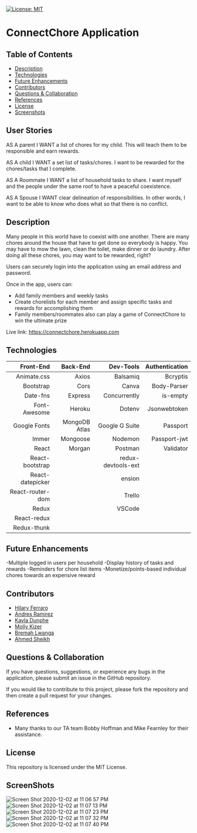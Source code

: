 
[![License: MIT](https://img.shields.io/badge/License-MIT-yellow.svg)](https://opensource.org/licenses/MIT)

# ConnectChore Application
## Table of Contents
* [Description](#description)
* [Technologies](#technologies)
* [Future Enhancements](#future-enhancements)
* [Contributors](#contributors)
* [Questions & Collaboration](#questions-&-collaboration)
* [References](#references)
* [License](#license)
* [Screenshots](#screenshots)

## User Stories

AS A parent 
I WANT a list of chores for my child. This will teach them to be responsible and earn rewards.

AS A child
I WANT a set list of tasks/chores. I want to be rewarded for the chores/tasks that I complete.

AS A Roommate
I WANT a list of household tasks to share. I want myself and the people under the same roof to have a peaceful coexistence.

AS A Spouse
I WANT clear delineation of responsibilities. In other words, I want to be able to know who does what so that there is no conflict.



## Description
Many people in this world have to coexist with one another. There are many chores around the house that have to get done so everybody is happy. You may have to mow the lawn, clean the toilet, make dinner or do laundry. After doing all these chores, you may want to be rewarded, right? 

Users can securely login into the application using an email address and password.

Once in the app, users can:
- Add family members and weekly tasks
- Create chorelists for each member and assign specific tasks and rewards for accomplishing them
- Family members/roommates also can play a game of ConnectChore to win the ultimate prize

Live link: https://connectchore.herokuapp.com

## Technologies

|        Front-End |      Back-End |          Dev-Tools | Authentication |
|-----------------:|--------------:|-------------------:|---------------:|
|      Animate.css |         Axios |           Balsamiq |       Bcryptis |
|        Bootstrap |          Cors |              Canva |    Body-Parser |
|         Date-fns |       Express |       Concurrently |       is-empty |
| Font-Awesome     | Heroku        | Dotenv             | Jsonwebtoken   |
| Google Fonts     | MongoDB Atlas | Google G Suite     | Passport       |
| Immer            | Mongoose      | Nodemon            | Passport-jwt   |
| React            | Morgan        | Postman            | Validator      |
| React-bootstrap  |               | redux-devtools-ext |                |
| React-datepicker |               | ension             |                |
| React-router-dom |               | Trello             |                |
| Redux            |               | VSCode             |                |
| React-redux      |               |                    |                |
| Redux-thunk      |               |                    |                |

## Future Enhancements
-Multiple logged in users per household
-Display history of tasks and rewards
-Reminders for chore list items
-Monetize/points-based individual chores towards an expensive reward

## Contributors

- [Hilary Ferraro](https://github.com/hilbug)
- [Andres Ramirez](https://github.com/ARam2142)
- [Kayla Dunphe](https://github.com/kdunphe)
- [Molly Kizer](https://github.com/LivesInRoom29)
- [Bremah Lwanga](https://github.com/Bremah-mvp)
- [Ahmed Sheikh](https://github.com/ASheikh-io)

## Questions & Collaboration
If you have questions, suggestions, or experience any bugs in the application, please submit an issue in the GitHub repository. 

If you would like to contribute to this project, please fork the repository and then create a pull request for your changes.

## References
- Many thanks to our TA team Bobby Hoffman and Mike Fearnley for their assistance.

## License

This repository is licensed under the MIT License.

## ScreenShots

![Screen Shot 2020-12-02 at 11 06 57 PM](https://user-images.githubusercontent.com/65634748/100963123-b4cd9000-34f3-11eb-909d-537a1e852675.png)
![Screen Shot 2020-12-02 at 11 07 13 PM](https://user-images.githubusercontent.com/65634748/100963124-b5febd00-34f3-11eb-91ad-4b82670ce8a1.png)
![Screen Shot 2020-12-02 at 11 07 23 PM](https://user-images.githubusercontent.com/65634748/100963126-b5febd00-34f3-11eb-95de-992f26ae64c7.png)
![Screen Shot 2020-12-02 at 11 07 32 PM](https://user-images.githubusercontent.com/65634748/100963127-b5febd00-34f3-11eb-95d8-40eb04f14859.png)
![Screen Shot 2020-12-02 at 11 07 40 PM](https://user-images.githubusercontent.com/65634748/100963128-b6975380-34f3-11eb-8159-827acef093ce.png)